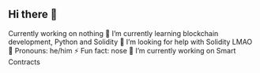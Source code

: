 ## Hi there 👋

Currently working on nothing
🌱 I’m currently learning blockchain development, Python and Solidity
💬 I’m looking for help with Solidity LMAO
🤔 Pronouns: he/him
⚡ Fun fact: nose
🔭 I’m currently working on Smart Contracts
